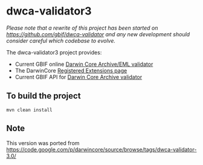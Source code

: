 # dwca-validator3

*Please note that a rewrite of this project has been started on https://github.com/gbif/dwca-validator and any new development should consider careful which codebase to evolve.*

The dwca-validator3 project provides:
 * Current GBIF online [Darwin Core Archive/EML validator](http://tools.gbif.org/dwca-validator/)
 * The DarwinCore [Registered Extensions page](http://tools.gbif.org/dwca-validator/extensions.do)
 * Current GBIF API for [Darwin Core Archive validator](http://tools.gbif.org/dwca-validator/api.do)

## To build the project
```
mvn clean install
```

## Note
This version was ported from https://code.google.com/p/darwincore/source/browse/tags/dwca-validator-3.0/
